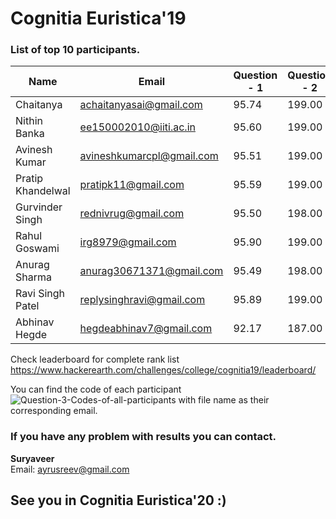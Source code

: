 # Cognitia Euristica'19

### List of top 10 participants.

| Name              | Email                     | Question - 1  | Question - 2  | Question – 3 | Total Percentage(100%) |
|-------------------|---------------------------|---------------|---------------|--------------|------------------------|
| Chaitanya         | achaitanyasai@gmail.com   | 95.74         | 199.00        | 215.00       | 84.96                  |
| Nithin Banka      | ee150002010@iiti.ac.in    | 95.60         | 199.00        | 210.00       | 84.10                  |
| Avinesh Kumar     | avineshkumarcpl@gmail.com | 95.51         | 199.00        | 165.00       | 76.59                  |
| Pratip Khandelwal | pratipk11@gmail.com       | 95.59         | 199.00        | 130.00       | 70.77                  |
| Gurvinder Singh   | rednivrug@gmail.com       | 95.50         | 198.00        | 120.00       | 68.92                  |
| Rahul Goswami     | irg8979@gmail.com         | 95.90         | 199.00        | 115.00       | 68.32                  |
| Anurag Sharma     | anurag30671371@gmail.com  | 95.49         | 198.00        | 105.00       | 66.42                  |
| Ravi Singh Patel  | replysinghravi@gmail.com  | 95.89         | 199.00        | 90.00        | 64.15                  |
| Abhinav Hegde     | hegdeabhinav7@gmail.com   | 92.17         | 187.00        | 100.00       | 63.20                  |

Check leaderboard for complete rank list https://www.hackerearth.com/challenges/college/cognitia19/leaderboard/

You can find the code of each participant ![Question-3-Codes-of-all-participants](https://github.com/DaemonLab/Cognitia-Euristica-19/tree/master/Question-3-Codes-of-all-participants) with file name as their corresponding email.

### If you have any problem with results you can contact.
**Suryaveer** <br>
Email: ayrusreev@gmail.com 


## See you in Cognitia Euristica'20 :)

